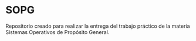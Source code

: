 # SOPG

Repositorio creado para realizar la entrega del trabajo práctico de la materia Sistemas Operativos de Propósito General.
